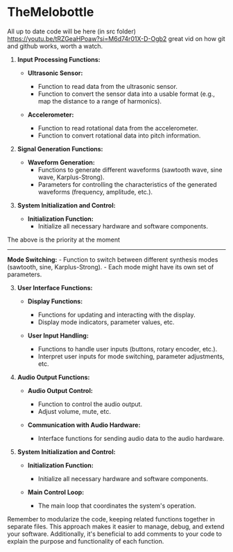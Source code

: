 # TheMelobottle


All up to date code will be here (in src folder)
https://youtu.be/tRZGeaHPoaw?si=M6d74r01X-D-Ogb2 great vid on how git and github works, worth a watch.


1. **Input Processing Functions:**
   - **Ultrasonic Sensor:**
     - Function to read data from the ultrasonic sensor.
     - Function to convert the sensor data into a usable format (e.g., map the distance to a range of harmonics).

   - **Accelerometer:**
     - Function to read rotational data from the accelerometer.
     - Function to convert rotational data into pitch information.

2. **Signal Generation Functions:**
   - **Waveform Generation:**
     - Functions to generate different waveforms (sawtooth wave, sine wave, Karplus-Strong).
     - Parameters for controlling the characteristics of the generated waveforms (frequency, amplitude, etc.).

  

5. **System Initialization and Control:**
   - **Initialization Function:**
     - Initialize all necessary hardware and software components.


The above is the priority at the moment

 ---------------------------------------------------------------------------------------------------------------------------------------------------------

**Mode Switching:**
     - Function to switch between different synthesis modes (sawtooth, sine, Karplus-Strong).
     - Each mode might have its own set of parameters.


3. **User Interface Functions:**
   - **Display Functions:**
     - Functions for updating and interacting with the display.
     - Display mode indicators, parameter values, etc.

   - **User Input Handling:**
     - Functions to handle user inputs (buttons, rotary encoder, etc.).
     - Interpret user inputs for mode switching, parameter adjustments, etc.

4. **Audio Output Functions:**
   - **Audio Output Control:**
     - Function to control the audio output.
     - Adjust volume, mute, etc.

   - **Communication with Audio Hardware:**
     - Interface functions for sending audio data to the audio hardware.

5. **System Initialization and Control:**
   - **Initialization Function:**
     - Initialize all necessary hardware and software components.

   - **Main Control Loop:**
     - The main loop that coordinates the system's operation.

Remember to modularize the code, keeping related functions together in separate files. This approach makes it easier to manage, debug, and extend your software. Additionally, it's beneficial to add comments to your code to explain the purpose and functionality of each function.
